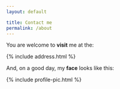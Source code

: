 ```yaml
---
layout: default

title: Contact me
permalink: /about
---
```


You are welcome to <b>visit</b> me at the:

{% include address.html %}

<p>And, on a good day, my <b>face</b> looks like this:</p>

{% include profile-pic.html %}